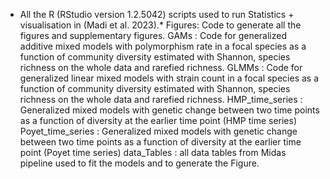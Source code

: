 * All the R (RStudio version 1.2.5042) scripts used to run Statistics + visualisation in (Madi et al. 2023).* 
Figures: Code to generate all the figures and supplementary figures.
GAMs : Code for generalized additive mixed models with polymorphism rate in a focal species as a function of community diversity estimated with Shannon, species richness on the whole data and rarefied richness.
GLMMs : Code for generalized linear mixed models with strain count in a focal species as a function of community diversity estimated with Shannon, species richness on the whole data and rarefied richness.
HMP_time_series : Generalized mixed models with genetic change between two time points as a function of diversity at the earlier time point (HMP time series)
Poyet_time_series : Generalized mixed models with genetic change between two time points as a function of diversity at the earlier time point (Poyet time series)
data_Tables : all data tables from Midas pipeline used to fit the models and to generate the Figure.
